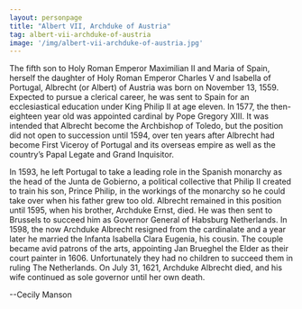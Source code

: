 ```yaml
---
layout: personpage
title: "Albert VII, Archduke of Austria"
tag: albert-vii-archduke-of-austria
image: '/img/albert-vii-archduke-of-austria.jpg'
---
```


<p>The fifth son to Holy Roman Emperor Maximilian II and Maria of Spain, herself the daughter of Holy Roman Emperor Charles V and Isabella of Portugal, Albrecht (or Albert) of Austria was born on November 13, 1559. Expected to pursue a clerical career, he was sent to Spain for an ecclesiastical education under King Philip II at age eleven. In 1577, the then-eighteen year old was appointed cardinal by Pope Gregory XIII. It was intended that Albrecht become the Archbishop of Toledo, but the position did not open to succession until 1594, over ten years after Albrecht had become First Viceroy of Portugal and its overseas empire as well as the country’s Papal Legate and Grand Inquisitor.</p>
<p>In 1593, he left Portugal to take a leading role in the Spanish monarchy as the head of the Junta de Gobierno, a political collective that Philip II created to train his son, Prince Philip, in the workings of the monarchy so he could take over when his father grew too old. Albrecht remained in this position until 1595, when his brother, Archduke Ernst, died. He was then sent to Brussels to succeed him as Governor General of Habsburg Netherlands. In 1598, the now Archduke Albrecht resigned from the cardinalate and a year later he married the Infanta Isabella Clara Eugenia, his cousin. The couple became avid patrons of the arts, appointing Jan Brueghel the Elder as their court painter in 1606. Unfortunately they had no children to succeed them in ruling The Netherlands. On July 31, 1621, Archduke Albrecht died, and his wife continued as sole governor until her own death. </p>
<p>--Cecily Manson</p>
